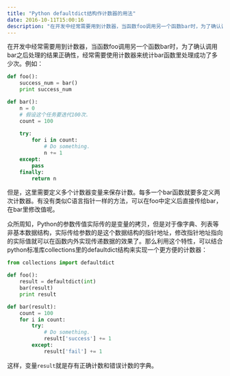 ```yaml
---
title: "Python defaultdict结构作计数器的用法"
date: 2016-10-11T15:00:16
description: "在开发中经常需要用到计数器，当函数foo调用另一个函数bar时，为了确认调用bar之后处理的结果正确性，经常需要使用计数器来统计bar函数里处理成功了多少次。"
---
```


在开发中经常需要用到计数器，当函数foo调用另一个函数bar时，为了确认调用bar之后处理的结果正确性，经常需要使用计数器来统计bar函数里处理成功了多少次。例如：

```python
def foo():
    success_num = bar()
    print success_num

def bar():
    n = 0
    # 假设这个任务要迭代100次.
    count = 100
    
    try:
        for i in count:
            # Do something.
            n += 1
    except:
        pass
    finally:
        return n
```

但是，这里需要定义多个计数器变量来保存计数。每多一个bar函数就要多定义两次计数器。有没有类似C语言指针一样的方法，可以在foo中定义后直接传给bar，在bar里修改值呢。

众所周知，Python的参数传值实际传的是变量的拷贝，但是对于像字典、列表等非基本数据结构，实际传给参数的是这个数据结构的指针地址，修改指针地址指向的实际值就可以在函数内外实现传递数据的效果了。那么利用这个特性，可以结合python标准库collections里的defaultdict结构来实现一个更方便的计数器：

```python
from collections import defaultdict

def foo():
    result = defaultdict(int)
    bar(result)
    print result

def bar(result):
    count = 100
    for i in count:
        try:
            # Do something.
            result['success'] += 1
        except:
            result['fail'] += 1
```

这样，变量`result`就是存有正确计数和错误计数的字典。


